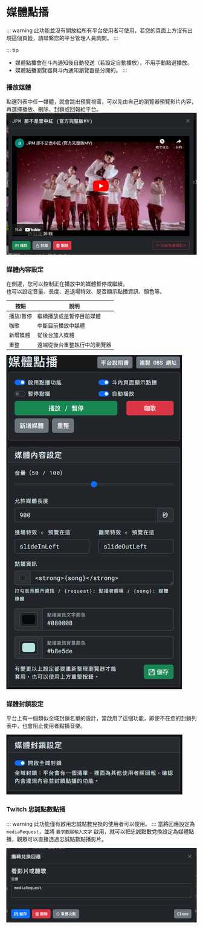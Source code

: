 # 媒體點播

::: warning
此功能並沒有開放給所有平台使用者可使用，若您的頁面上方沒有出現這個頁籤，請聯繫您的平台管理人員詢問。
:::

::: tip
- 媒體點播會在斗內通知後自動發送（若設定自動播放），不用手動點選播放。
- 媒體點播瀏覽器與斗內通知瀏覽器是分開的。
:::

### 播放媒體
點選列表中任一媒體，就會跳出預覽視窗，可以先由自己的瀏覽器預覽影片內容，再選擇播放、刪除、封鎖或回報給平台。
![Image](/images/features/media-request-2.png)

### 媒體內容設定
在側邊，您可以控制正在播放中的媒體暫停或繼續。  
也可以設定音量、長度、進退場特效、是否顯示點播資訊、顏色等。  

|按鈕|說明|
|---|---|
|播放/暫停|繼續播放或是暫停目前媒體|
|咖歌|中斷目前播放中媒體|
|新增媒體|從後台加入媒體|
|重整|遠端從後台重整執行中的瀏覽器|

![Image](/images/features/media-request.png)

### 媒體封鎖設定
平台上有一個類似全域封鎖名單的設計，當啟用了這個功能，即使不在您的封鎖列表中，也會阻止使用者點播音樂。

![Image](/images/features/media-request-3.png)

### Twitch 忠誠點數點播
::: warning
此功能僅有啟用忠誠點數兌換的使用者可以使用。
:::
當將回應設定為 `mediaRequest`，並將 `要求觀眾輸入文字` 啟用，就可以把忠誠點數兌換設定為媒體點播，觀眾可以直接透過忠誠點數點播影片。

![Image](/images/features/media-request-4.png)
